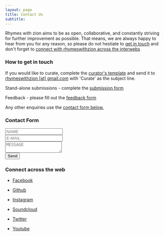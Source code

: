 ```yaml
---
layout: page
title: Contact Us
subtitle: 
---
```


Rhymes with zion aims to be as open, collaborative, and constantly striving for further improvement as possible. That means, we are always happy to hear from you for any reason, so please do not hestiate to [get in touch](#how-to-get-in-touch) and don't forget to [connect with rhymeswithzion across the interwebs](#connect-across-the-web)

### How to get in touch

If you would like to curate, complete the <a href="https://docs.google.com/document/d/1u7PoI3MD21fb0GxSsZyfxVKJhmEE8eP3cbyBOWyufss" target="_blank">curator's template</a> and send it to <a href="mailto:rhymeswithzion@gmail.com" target="_blank">rhymeswithzion [at] gmail.com</a> with 'Curate' as the subject line. 

Stand-alone submissions - complete the <a href="https://rwz.io/submissions">submission form</a>

Feedback - please fill out the <a href="https://rwz.io/feedback">feedback form</a>

Any other enquiries use the [contact form below.](#contact-form) 

### Contact Form
<form id="form" class="topBefore" action="https://formspree.io/rhymeswithzion@gmail.com"
      method="POST">
		  <input id="name" type="text" placeholder="NAME" name="name">
	<br>
	<input id="email" type="text" placeholder="E-MAIL" name="email">
	<br>
	<textarea id="message" type="text" placeholder="MESSAGE" name="message"></textarea>
  <br>
  <input id="submit" type="submit" value="Send">
  
</form>

### Connect across the web

*  <a class="fa fa-facebook" href="https://facebook.com/rhymeswithzion" target="_blank">  Facebook</a>

*  <a class="fa fa-github" href="https://github.com/rhymeswithzion" target="_blank">  Github</a>

*  <a class="fa fa-instagram" href="https://instagram.com/rhymeswithzion" target="_blank">  Instagram</a>

*  <a class="fa fa-soundcloud" href="https://soundcloud.com/rhymeswithzion" target="_blank">  Soundcloud</a>

*  <a class="fa fa-twitter" href="https://twitter.com/rhymeswithzion" target="_blank">  Twitter</a>

*  <a class="fa fa-youtube" href="https://www.youtube.com/channel/UCdh4VkJeIQRJulkKqEFQwsA" target="_blank">  Youtube</a>
